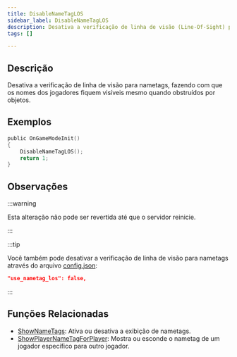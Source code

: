 ```yaml
---
title: DisableNameTagLOS
sidebar_label: DisableNameTagLOS
description: Desativa a verificação de linha de visão (Line-Of-Sight) para nametags, permitindo que os jogadores vejam os nomes através de objetos.
tags: []

---
```


## Descrição

Desativa a verificação de linha de visão para nametags, fazendo com que os nomes dos jogadores fiquem visíveis mesmo quando obstruídos por objetos.

## Exemplos

```c
public OnGameModeInit()
{
    DisableNameTagLOS();
    return 1;
}
```

## Observações

:::warning

Esta alteração não pode ser revertida até que o servidor reinicie.

:::

:::tip

Você também pode desativar a verificação de linha de visão para nametags através do arquivo [config.json](../../server/config.json):

```json
"use_nametag_los": false,
```

:::

## Funções Relacionadas

- [ShowNameTags](ShowNameTags): Ativa ou desativa a exibição de nametags.
- [ShowPlayerNameTagForPlayer](ShowPlayerNameTagForPlayer): Mostra ou esconde o nametag de um jogador específico para outro jogador.